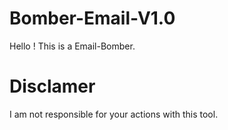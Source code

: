 # Bomber-Email-V1.0
Hello !
This is a Email-Bomber.


# **Disclamer**
I am not responsible for your actions with this tool.

